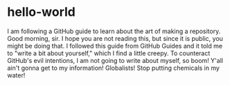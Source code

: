 # hello-world
I am following a GitHub guide to learn about the art of making a repository.
Good morning, sir. I hope you are not reading this, but since it is public, you might be doing that.
I followed this guide from GitHub Guides and it told me to "write a bit about yourself," which I find a little creepy.
To counteract GitHub's evil intentions, I am not going to write about myself, so boom! Y'all ain't gonna get to my information!
Globalists! Stop putting chemicals in my water!
